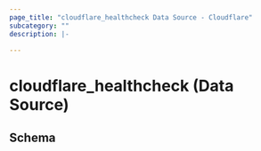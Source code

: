 ```yaml
---
page_title: "cloudflare_healthcheck Data Source - Cloudflare"
subcategory: ""
description: |-
  
---
```


# cloudflare_healthcheck (Data Source)




<!-- schema generated by tfplugindocs -->
## Schema


